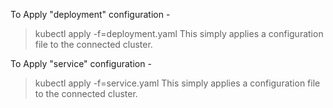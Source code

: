 To Apply "deployment" configuration -

> kubectl apply -f=deployment.yaml
> This simply applies a configuration file to the connected cluster.

To Apply "service" configuration -

> kubectl apply -f=service.yaml
> This simply applies a configuration file to the connected cluster.
